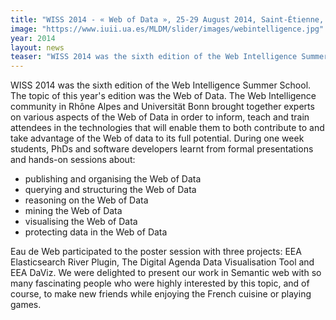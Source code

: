 ```yaml
---
title: "WISS 2014 - « Web of Data », 25-29 August 2014, Saint-Étienne, France"
image: "https://www.iuii.ua.es/MLDM/slider/images/webintelligence.jpg"
year: 2014
layout: news
teaser: "WISS 2014 was the sixth edition of the Web Intelligence Summer School."
---
```


WISS 2014 was the sixth edition of the Web Intelligence Summer School. The topic of this year's edition was the Web of Data. The Web Intelligence community in Rhône Alpes and Universität Bonn brought together experts on various aspects of the Web of Data in order to inform, teach and train attendees in the technologies that will enable them to both contribute to and take advantage of the Web of data to its full potential. During one week students, PhDs and software developers learnt from formal presentations and hands-on sessions about:

 + publishing and organising the Web of Data
 + querying and structuring the Web of Data
 + reasoning on the Web of Data
 + mining the Web of Data
 + visualising the Web of Data
 + protecting data in the Web of Data
 
Eau de Web participated to the poster session with three projects: EEA Elasticsearch River Plugin, The Digital Agenda Data Visualisation Tool and EEA DaViz. We were delighted to present our work in Semantic web with so many fascinating people who were highly interested by this topic, and of course, to make new friends while enjoying the French cuisine or playing games.

